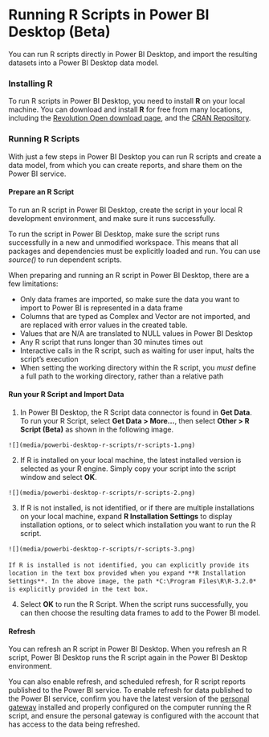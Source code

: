 <properties
   pageTitle="Running R Scripts in Power BI Desktop (Beta)"
   description="Running R Scripts in Power BI Desktop (Beta)"
   services="powerbi"
   documentationCenter=""
   authors="davidiseminger"
   manager="mblythe"
   editor=""
   tags=""/>

<tags
   ms.service="powerbi"
   ms.devlang="NA"
   ms.topic="article"
   ms.tgt_pltfrm="NA"
   ms.workload="powerbi"
   ms.date="12/08/2015"
   ms.author="davidi"/>

# Running R Scripts in Power BI Desktop (Beta)  

You can run R scripts directly in Power BI Desktop, and import the resulting datasets into a Power BI Desktop data model.

### Installing R

To run R scripts in Power BI Desktop, you need to install **R** on your local machine. You can download and install **R** for free from many locations, including the [Revolution Open download page](https://mran.revolutionanalytics.com/download/), and the [CRAN Repository](https://cran.r-project.org/bin/windows/base/).

### Running R Scripts
With just a few steps in Power BI Desktop you can run R scripts and create a data model, from which you can create reports, and share them on the Power BI service.

#### Prepare an R Script
To run an R script in Power BI Desktop, create the script in your local R development environment, and make sure it runs successfully.

To run the script in Power BI Desktop, make sure the script runs successfully in a new and unmodified workspace. This means that all packages and dependencies must be explicitly loaded and run. You can use *source()* to run dependent scripts.

When preparing and running an R script in Power BI Desktop, there are a few limitations:
-   Only data frames are imported, so make sure the data you want to import to Power BI is represented in a data frame
-   Columns that are typed as Complex and Vector are not imported, and are replaced with error values in the created table.
-   Values that are N/A are translated to NULL values in Power BI Desktop
-   Any R script that runs longer than 30 minutes times out
-   Interactive calls in the R script, such as waiting for user input, halts the script’s execution
-   When setting the working directory within the R script, you *must* define a full path to the working directory, rather than a relative path

#### Run your R Script and Import Data

1.   In Power BI Desktop, the R Script data connector is found in **Get Data**. To run your R Script, select **Get Data &gt; More...**, then select **Other &gt; R Script (Beta)** as shown in the following image.

    ![](media/powerbi-desktop-r-scripts/r-scripts-1.png)

2.   If R is installed on your local machine, the latest installed version is selected as your R engine. Simply copy your script into the script window and select **OK**.

    ![](media/powerbi-desktop-r-scripts/r-scripts-2.png)

3.   If R is not installed, is not identified, or if there are multiple installations on your local machine, expand **R Installation Settings** to display installation options, or to select which installation you want to run the R script.

    ![](media/powerbi-desktop-r-scripts/r-scripts-3.png)

    If R is installed is not identified, you can explicitly provide its location in the text box provided when you expand **R Installation Settings**. In the above image, the path *C:\Program Files\R\R-3.2.0* is explicitly provided in the text box.

4.   Select **OK** to run the R Script. When the script runs successfully, you can then choose the resulting data frames to add to the Power BI model.

#### Refresh
You can refresh an R script in Power BI Desktop. When you refresh an R script, Power BI Desktop runs the R script again in the Power BI Desktop environment.

You can also enable refresh, and scheduled refresh, for R script reports published to the Power BI service. To enable refresh for data published to the Power BI service, confirm you have the latest version of the [personal gateway](powerbi-personal-gateway.md) installed and properly configured on the computer running the R script, and ensure the personal gateway is configured with the account that has access to the data being refreshed.
